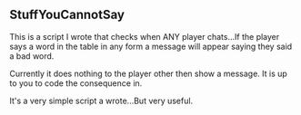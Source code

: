 ## StuffYouCannotSay

This is a script I wrote that checks when ANY player chats...If the player says a word in the table in any form a message will appear saying they said a bad word.

Currently it does nothing to the player other then show a message. It is up to you to code the consequence in. 

It's a very simple script a wrote...But very useful. 